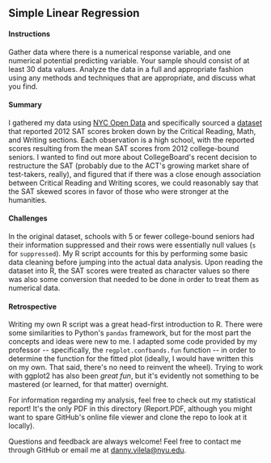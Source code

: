 ## Simple Linear Regression

#### Instructions
Gather data where there is a numerical response variable, and one numerical potential predicting variable. Your sample should consist of 
at least 30 data values. Analyze the data in a full and appropriate fashion using any methods and techniques that are appropriate, 
and discuss what you find.

#### Summary
I gathered my data using [NYC Open Data](https://data.cityofnewyork.us/) and specifically sourced a [dataset](https://data.cityofnewyork.us/Education/SAT-Results/f9bf-2cp4/) 
that reported 2012 SAT scores broken down by the Critical Reading, Math, and Writing sections. Each observation is a high school, with the reported 
scores resulting from the mean SAT scores from 2012 college-bound seniors. I wanted to find out more about CollegeBoard's recent decision
to restructure the SAT (probably due to the ACT's growing market share of test-takers, really),
and figured that if there was a close enough association between Critical Reading and Writing scores, we could reasonably say that the SAT
skewed scores in favor of those who were stronger at the humanities.

#### Challenges
In the original dataset, schools with 5 or fewer college-bound seniors had their information suppressed and their rows were essentially null values (`s` for `suppressed`). My R script accounts for this by performing
some basic data cleaning before jumping into the actual data analysis. Upon reading the dataset into R, the SAT scores were treated as
character values so there was also some conversion that needed to be done in order to treat them as numerical data.

#### Retrospective
Writing my own R script was a great head-first introduction to R. There were some similarities to Python's `pandas` framework, but
for the most part the concepts and ideas were new to me. I adapted some code provided by my professor -- specifically, the 
`regplot.confbands.fun` function -- in order to determine the function for the fitted plot (ideally, I would have written this on my own. 
That said, there's no need to reinvent the wheel). Trying to work with ggplot2 has also been *great fun*, but it's evidently not something to be 
mastered (or learned, for that matter) overnight.

For information regarding my analysis, feel free to check out my statistical report! It's the only PDF in this directory (Report.PDF, although you might want to spare GitHub's online file viewer and clone the repo to look at it locally).

Questions and feedback are always welcome! Feel free to contact me through GitHub or email me at <danny.vilela@nyu.edu>.
